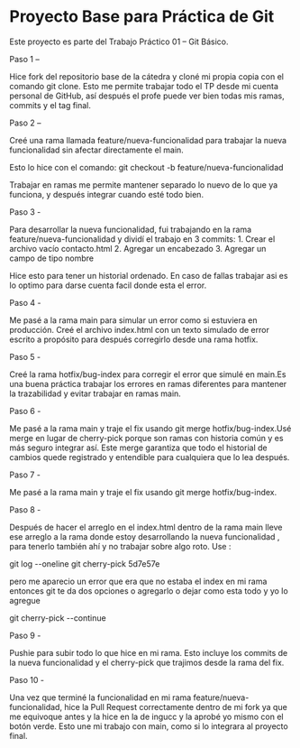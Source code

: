 # Proyecto Base para Práctica de Git

Este proyecto es parte del Trabajo Práctico 01 – Git Básico.

Paso 1 –

 Hice fork del repositorio base de la cátedra y cloné mi propia copia con el comando git clone. Esto me permite trabajar todo el TP desde mi cuenta personal de GitHub, así después el profe puede ver bien todas mis ramas, commits y el tag final.

Paso 2 –

Creé una rama llamada feature/nueva-funcionalidad para trabajar la nueva funcionalidad sin afectar directamente el main.

Esto lo hice con el comando: 
git checkout -b feature/nueva-funcionalidad

Trabajar en ramas me permite mantener separado lo nuevo de lo que ya funciona, y después integrar cuando esté todo bien.

Paso 3 -

 Para desarrollar la nueva funcionalidad, fui trabajando en la rama feature/nueva-funcionalidad y dividí el trabajo en 3 commits:
	1.	Crear el archivo vacío contacto.html
	2.	Agregar un encabezado 
	3.	Agregar un campo de tipo nombre

Hice esto para tener un historial ordenado. En caso de fallas trabajar asi es lo optimo para darse cuenta facil donde esta el error.

Paso 4  - 

Me pasé a la rama main para simular un error como si estuviera en producción.
Creé el archivo index.html con un texto simulado de error escrito a propósito para después corregirlo desde una rama hotfix.

Paso 5 - 

Creé la rama hotfix/bug-index para corregir el error que simulé en main.Es una buena práctica trabajar los errores en ramas diferentes para mantener la trazabilidad y evitar trabajar en ramas main. 

Paso 6 - 

Me pasé a la rama main y traje el fix usando git merge hotfix/bug-index.Usé merge en lugar de cherry-pick porque son ramas con historia común y es más seguro integrar así.
Este merge garantiza que todo el historial de cambios quede registrado y entendible para cualquiera que lo lea después.

Paso 7 - 

Me pasé a la rama main y traje el fix usando git merge hotfix/bug-index.

Paso 8 - 

Después de hacer el arreglo en el index.html dentro de la rama main lleve ese arreglo a la rama donde estoy desarrollando la nueva funcionalidad , para tenerlo también ahí y no trabajar sobre algo roto. Use :

git log --oneline
git cherry-pick 5d7e57e

pero me aparecio un error que era que no estaba el index en mi rama entonces git te da dos opciones o agregarlo o dejar como esta todo y yo lo agregue 

git cherry-pick --continue

Paso 9 - 

Pushie para subir todo lo que hice en mi rama.  Esto incluye los commits de la nueva funcionalidad y el cherry-pick que trajimos desde la rama del fix.

Paso 10 - 

Una vez que terminé la funcionalidad en mi rama feature/nueva-funcionalidad, hice la Pull Request correctamente dentro de mi fork ya que me equivoque antes y la hice en la de ingucc y la aprobé yo mismo con el botón verde. Esto une mi trabajo con main, como si lo integrara al proyecto final.

